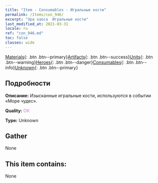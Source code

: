 ```yaml
---
title: "Item - Consumables - Игральные кости"
permalink: /Items/con_946/
excerpt: "Эра хаоса  Игральные кости"
last_modified_at: 2021-03-31
locale: ru
ref: "con_946.md"
toc: false
classes: wide
---
```

 [Materials](/ru/Items/){: .btn .btn--primary}[Artifacts](/ru/Items/Artifacts/){: .btn .btn--success}[Units](/ru/Items/Units/){: .btn .btn--warning}[Heroes](/ru/Items/Heroes/){: .btn .btn--danger}[Consumables](/ru/Items/Consumables/){: .btn .btn--info}[Unknown](/ru/Items/Unknown/){: .btn .btn--primary}

## Подробности
 **Описание:** Изысканные игральные кости, используются в событии «Море чудес».

 **Quality:** <span style="color: #DA70D6">OK</span>

 **Type:** Unknown

## Gather

  None

## This item contains:

  None

